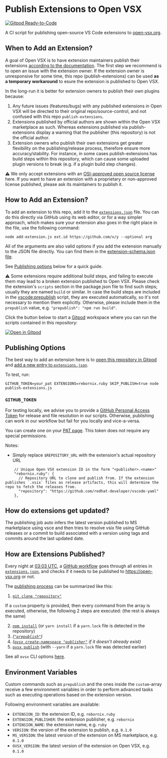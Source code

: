 # Publish Extensions to Open VSX

[![Gitpod Ready-to-Code](https://img.shields.io/badge/Gitpod-ready--to--code-908a85?logo=gitpod)](https://gitpod.io/#https://github.com/open-vsx/publish-extensions)

A CI script for publishing open-source VS Code extensions to [open-vsx.org](https://open-vsx.org).

## When to Add an Extension?

A goal of Open VSX is to have extension maintainers publish their extensions [according to the documentation](https://github.com/eclipse/openvsx/wiki/Publishing-Extensions). The first step we recommend is to open an issue with the extension owner. If the extension owner is unresponsive for some time, this repo (publish-extensions) can be used **as a temporary workaround** to esure the extension is published to Open VSX.

In the long-run it is better for extension owners to publish their own plugins because:

1. Any future issues (features/bugs) with any published extensions in Open VSX will be directed to their original repo/source-control, and not confused with this repo `publish-extensions`.
1. Extensions published by official authors are shown within the Open VSX marketplace as such. Whereas extensions published via publish-extensions display a warning that the publisher (this repository) is not the official author.
1. Extension owners who publish their own extensions get greater flexibility on the publishing/release process, therefore ensure more accuracy/stability. For instance, in some cases publish-extensions has build steps within this repository, which can cause some uploaded plugin versions to break (e.g. if a plugin build step changes).

⚠️ We only accept extensions with an [OSI-approved open source license](https://opensource.org/licenses) here. If you want to have an extension with a proprietary or non-approved license published, please ask its maintainers to publish it.

## How to Add an Extension?

To add an extension to this repo,  add it to the [`extensions.json`](./extensions.json) file. You can do this directly via GitHub using its web editor, or for a way simpler approach, which makes sure your extension also goes in the right place in the file, use the following command:

`node add-extension.js ext.id https://github.com/x/y --optional arg`

All of the arguments are also valid options if you add the extension manually to the JSON file directly. You can find them in the [extension-schema.json file](https://github.com/open-vsx/publish-extensions/blob/HEAD/extensions-schema.json).

See [Publishing options](#publishing-options) below for a quick guide.

⚠️ Some extensions require additional build steps, and failing to execute them may lead to a broken extension published to Open VSX. Please check the extension's `scripts` section in the package.json file to find such steps; usually they are named `build` or similar. In case the build steps are included in the [vscode:prepublish](https://code.visualstudio.com/api/working-with-extensions/publishing-extension#prepublish-step) script, they are executed automatically, so it's not necessary to mention them explicitly. Otherwise, please include them in the `prepublish` value, e.g. `"prepublish": "npm run build"`.

Click the button below to start a [Gitpod](https://gitpod.io) workspace where you can run the scripts contained in this repository:

[![Open in Gitpod](https://gitpod.io/button/open-in-gitpod.svg)](https://gitpod.io/#https://github.com/open-vsx/publish-extensions)

## Publishing Options

The best way to add an extension here is to [open this repository in Gitpod](https://gitpod.io/#https://github.com/open-vsx/publish-extensions) and [add a new entry to `extensions.json`](#how-to-add-an-extension).

To test, run:
```
GITHUB_TOKEN=your_pat EXTENSIONS=rebornix.ruby SKIP_PUBLISH=true node publish-extensions.js
```

### `GITHUB_TOKEN`
For testing locally, we advise you to provide a [GitHub Personal Access Token](https://docs.github.com/en/authentication/keeping-your-account-and-data-secure/creating-a-personal-access-token) for release and file resolution in our scripts. Otherwise, publishing can work in our workflow but fail for you locally and vice-a-versa.

You can create one on your [PAT page](https://github.com/settings/tokens). This token does not require any special permissions.

Notes:
- Simply replace `$REPOSITORY_URL` with the extension's actual repository URL

```jsonc
    // Unique Open VSX extension ID in the form "<publisher>.<name>"
    "rebornix.ruby": {
      // Repository URL to clone and publish from. If the extension publishes `.vsix` files as release artifacts, this will determine the repo to fetch the releases from.
      "repository": "https://github.com/redhat-developer/vscode-yaml"
    },
```

## How do extensions get updated?

The publishing job auto infers the latest version published to MS marketplace using vsce and then tries to resolve vsix file using GitHub releases or a commit to build associated with a version using tags and commits around the last updated date.

## How are Extensions Published?

Every night at [03:03 UTC](https://github.com/open-vsx/publish-extensions/blob/e70fb554a5c265e53f44605dbd826270b860694b/.github/workflows/publish-extensions.yml#L3-L6), a [GitHub workflow](https://github.com/open-vsx/publish-extensions/blob/e70fb554a5c265e53f44605dbd826270b860694b/.github/workflows/publish-extensions.yml#L9-L21) goes through all entries in [`extensions.json`](./extensions.json), and checks if it needs to be published to https://open-vsx.org or not.

The [publishing process](https://github.com/open-vsx/publish-extensions/blob/d2df425a84093023f4ee164592f2491c32166297/publish-extensions.js#L58-L87) can be summarized like this:

1. [`git clone "repository"`](https://github.com/open-vsx/publish-extensions/blob/d2df425a84093023f4ee164592f2491c32166297/publish-extensions.js#L61)

If a `custom` property is provided, then every command from the array is executed, otherwise, the following 2 steps are executed: (the rest is always the same)

2. [`npm install`](https://github.com/open-vsx/publish-extensions/blob/fcf903b3a3d7df1c7f7bc7ce20f21b8a9d49e5d4/publish-extension.js#L62) (or `yarn install` if a `yarn.lock` file is detected in the repository)
3. _([`"prepublish"`](https://github.com/open-vsx/publish-extensions/blob/d2df425a84093023f4ee164592f2491c32166297/publish-extensions.js#L70))_
4. _([`ovsx create-namespace "publisher"`](https://github.com/open-vsx/publish-extensions/blob/d2df425a84093023f4ee164592f2491c32166297/publish-extensions.js#L75) if it doesn't already exist)_
5. [`ovsx publish`](https://github.com/open-vsx/publish-extensions/blob/d2df425a84093023f4ee164592f2491c32166297/publish-extensions.js#L86) (with `--yarn` if a `yarn.lock` file was detected earlier)

See all `ovsx` CLI options [here](https://github.com/eclipse/openvsx/blob/master/cli/README.md).

## Environment Variables
Custom commands such as `prepublish` and the ones inside the `custom`-array receive a few environment variables
in order to perform advanced tasks such as executing operations based on the extension version.

Following environment variables are available:
  - `EXTENSION_ID`: the extension ID, e.g. `rebornix.ruby`
  - `EXTENSION_PUBLISHER`: the extension publisher, e.g. `rebornix`
  - `EXTENSION_NAME`: the extension name, e.g. `ruby`
  - `VERSION`: the version of the extension to publish, e.g. `0.1.0`
  - `MS_VERSION`: the latest version of the extension on MS marketplace, e.g. `0.1.0`
  - `OVSX_VERSION`: the latest version of the extension on Open VSX, e.g. `0.1.0`

[publish-extensions-job]: https://github.com/open-vsx/publish-extensions/blob/master/.github/workflows/publish-extensions.yml
